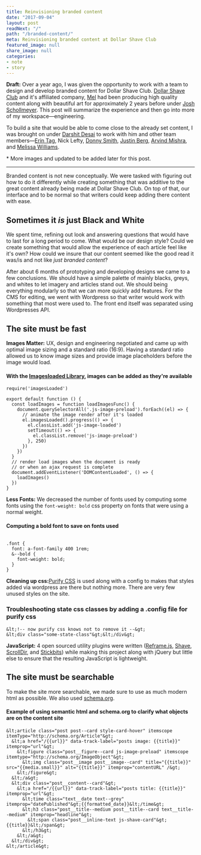 ```yaml
---
title: Reinvisioning branded content
date: "2017-09-04"
layout: post
readNext: "/"
path: "/branded-content/"
meta: Reinvisioning branded content at Dollar Shave Club
featured_image: null
share_image: null
categories:
- note
- story
---
```


**Draft:** Over a year ago, I was given the opportunity to work with a team to design and develop branded content for Dollar Shave Club. [Dollar Shave Club](https://www.dollarshaveclub.com) and it's affiliated company, [Mel](https://melmagazine.com/) had been producing high quality content along with beautiful art for approximately 2 years before under [Josh Schollmeyer](https://www.linkedin.com/in/jschollmeyer/). This post will summarize the experience and then go into more of my workspace—engineering.


To build a site that would be able to come close to the already set content, I was brought on under [Darshit Desai](https://www.linkedin.com/in/darshitdesai/) to work with him and other team members—[Erin Tag](https://www.linkedin.com/in/erin-taj-12596946/), Nick Lefty, [Donny Smith](https://www.linkedin.com/in/donnysmith/), [Justin Berg](https://www.linkedin.com/in/justin-berg-93722b2/), [Arvind Mishra](https://www.linkedin.com/in/arvindmishra1/), and [Melissa Williams](https://www.linkedin.com/in/melwilms/).


\* More images and updated to be added later for this post.

----

Branded content is not new conceptually. We were tasked with figuring out how to do it differently while creating something that was additive to the great content already being made at Dollar Shave Club. On top of that, our interface and to be normal so that writers could keep adding there content with ease.

## Sometimes it _is_ just Black and White

We spent time, refining out look and answering questions that would have to last for a long period to come. What would be our design style? Could we create something that would allow the experience of each article feel like it's own? How could we insure that our content seemed like the good read it was/is and not like _just branded content_?

After about 6 months of prototyping and developing designs we came to a few conclusions. We should have a simple palette of mainly blacks, greys, and whites to let imagery and articles stand out. We should being everything modularly so that we can more quickly add features. For the CMS for editing, we went with Wordpress so that writer would work with something that most were used to. The front end itself was separated using Wordpresses API. 

## The site must be fast

**Images Matter:** UX, design and engineering negotiated and came up with optimal image sizing and a standard ratio (16:9). Having a standard ratio allowed us to know image sizes and provide image placeholders before the image would load. 

#### With the [Imagesloaded Library](https://github.com/desandro/imagesloaded), images can be added as they're available
```
require('imagesLoaded')

export default function () {
  const loadImages = function loadImagesFunc() {
    document.querySelectorAll('.js-image-preload').forEach((el) => {
      // animate the image render after it's loaded
      el.imagesLoaded().progress(() => {
        el.classList.add('js-image-loaded')
        setTimeout(() => {
          el.classList.remove('js-image-preload')
        }, 250)
      })
    })
  }
  // render load images when the document is ready
  // or when an ajax request is complete
  document.addEventListener('DOMContentLoaded', () => {
    loadImages()
  })
}

```


**Less Fonts:** We decreased the number of fonts used by computing some fonts using the `font-weight: bold` css property on fonts that were using a normal weight. 

#### Computing a bold font to save on fonts used

```

.font {
  font: a-font-family 400 1rem;
  &--bold {
    font-weight: bold;
  }
}

```

**Cleaning up css:**[Purify CSS](https://github.com/purifycss/purifycss) is used along with a config to makes that styles added via wordpress are there but nothing more. There are very few unused styles on the site. 

### Troubleshooting state css classes by adding a .config file for purify css

```
&lt;!-- now purify css knows not to remove it --&gt;
&lt;div class="some-state-class"&gt;&lt;/div&gt;
```

**JavaScript:** 4 open sourced utility plugins were written ([Reframe.js](https://github.com/dollarshaveclub/reframe.js), [Shave](https://github.com/dollarshaveclub/shave), [ScrollDir](https://github.com/dollarshaveclub/scrolldir), and [Stickbits](https://github.com/dollarshaveclub/stickybits)) while making this project along with jQuery but little else to ensure that the resulting JavaScript is lightweight.

## The site must be searchable 

To make the site more searchable, we made sure to use as much modern html as possible. We also used [schema.org](http://schema.org/).

#### Example of using semantic html and schema.org to clarify what objects are on the content site

```
&lt;article class="post post--card style-card-hover" itemscope itemType="http://schema.org/Article"&gt;
  &lt;a href="/{{url}}" data-track-label="posts image: {{title}}" itemprop="url"&gt;
    &lt;figure class="post__figure--card js-image-preload" itemscope itemtype="http://schema.org/ImageObject"&gt;
      &lt;img class="post__image post__image--card" title="{{title}}" src="{{media.small}}" alt="{{title}}" itemprop="contentURL" /&gt;
    &lt;/figure&gt;
  &lt;/a&gt;
  &lt;div class="post__content--card"&gt;
    &lt;a href="/{{url}}" data-track-label="posts title: {{title}}" itemprop="url"&gt;
      &lt;time class="text__date text--grey" itemprop="datePublished"&gt;{{formatted_date}}&lt;/time&gt;
      &lt;h3 class="post__title--medium post__title--card text__title--medium" itemprop="headline"&gt;
        &lt;span class="post__inline-text js-shave-card"&gt;{{title}}&lt;/span&gt;
      &lt;/h3&gt;
    &lt;/a&gt;
  &lt;/div&gt;
&lt;/article&gt;
```

